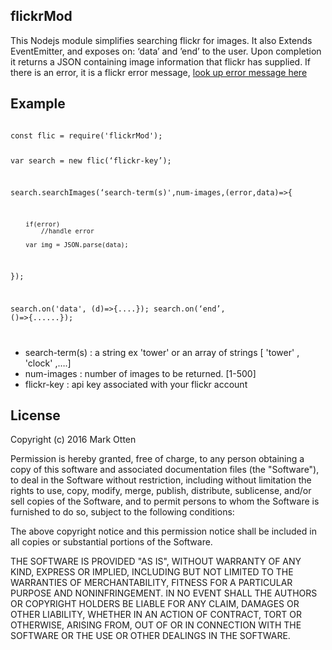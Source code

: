 <h2>flickrMod</h2>
 This Nodejs module simplifies searching flickr for images. It also Extends EventEmitter, and exposes on: ‘data’ and ’end’ to the user.
  Upon completion it returns a JSON containing image information that flickr has supplied.
 If there is an error, it is a flickr error message,  <a href="https://www.flickr.com/services/api/"> look up error message here </a>

<h2>Example</h2>
<code>
const flic = require('flickrMod');

var search = new flic(‘flickr-key’);

search.searchImages(‘search-term(s)',num-images,(error,data)=>{

        if(error)
        	//handle error

        var img = JSON.parse(data);
});


search.on('data', (d)=>{....});
search.on(‘end’, ()=>{......});

</code><ul>
<li>search-term(s) : a string ex 'tower' or an array of strings [ 'tower' , 'clock' ,….]</li>
<li>num-images : number of images to be returned. [1-500]</li>
<li>flickr-key : api key associated with your flickr account</li>
</ul>

<h2>License</h2>
 Copyright (c) 2016  Mark Otten

Permission is hereby granted, free of charge, to any person obtaining a copy of this software and associated documentation files (the "Software"), to deal in the Software without restriction, including without limitation the rights to use, copy, modify, merge, publish, distribute, sublicense, and/or sell copies of the Software, and to permit persons to whom the Software is furnished to do so, subject to the following conditions:

The above copyright notice and this permission notice shall be included in all copies or substantial portions of the Software.

THE SOFTWARE IS PROVIDED "AS IS", WITHOUT WARRANTY OF ANY KIND, EXPRESS OR IMPLIED, INCLUDING BUT NOT LIMITED TO THE WARRANTIES OF MERCHANTABILITY, FITNESS FOR A PARTICULAR PURPOSE AND NONINFRINGEMENT. IN NO EVENT SHALL THE AUTHORS OR COPYRIGHT HOLDERS BE LIABLE FOR ANY CLAIM, DAMAGES OR OTHER LIABILITY, WHETHER IN AN ACTION OF CONTRACT, TORT OR OTHERWISE, ARISING FROM, OUT OF OR IN CONNECTION WITH THE SOFTWARE OR THE USE OR OTHER DEALINGS IN THE SOFTWARE.
